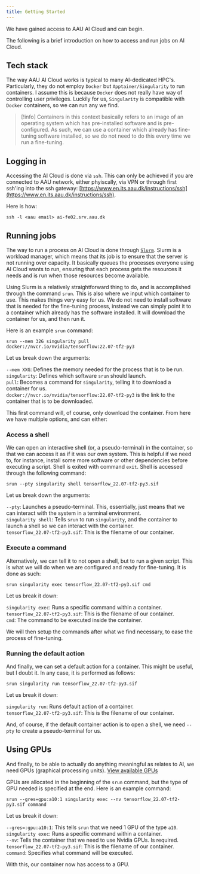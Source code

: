 ```yaml
---
title: Getting Started
---
```



We have gained access to AAU AI Cloud and can begin.

The following is a brief introduction on how to access and run jobs on AI Cloud.

## Tech stack
The way AAU AI Cloud works is typical to many AI-dedicated HPC's. Particularly, they do not employ `Docker` but `Apptainer/Singularity` to run containers. I assume this is because `Docker` does not really have way of controlling user privileges. Luckily for us, `Singularity` is compatible with `Docker` containers, so we can run any we find.

> [!info]
> Containers in this context basically refers to an image of an operating system which has pre-installed software and is pre-configured. As such, we can use a container which already has fine-tuning software installed, so we do not need to do this every time we run a fine-tuning.

## Logging in
Accessing the AI Cloud is done via `ssh`. This can only be achieved if you are connected to AAU network, either phyiscally, via VPN or through first ssh'ing into the ssh gateway: [https://www.en.its.aau.dk/instructions/ssh](https://www.en.its.aau.dk/instructions/ssh).

Here is how:

```
ssh -l <aau email> ai-fe02.srv.aau.dk
```

## Running jobs
The way to run a process on AI Cloud is done through [`Slurm`](https://slurm.schedmd.com). Slurm is a workload manager, which means that its job is to ensure that the server is not running over capacity. It basically queues the processes everyone using AI Cloud wants to run, ensuring that each process gets the resources it needs and is run when those resources become available.

Using Slurm is a relatively straightforward thing to do, and is accomplished through the command `srun`. This is also where we input which container to use. This makes things very easy for us. We do not need to install software that is needed for the fine-tuning process, instead we can simply point it to a container which already has the software installed. It will download the container for us, and then run it.

Here is an example `srun` command:

```
srun --mem 32G singularity pull docker://nvcr.io/nvidia/tensorflow:22.07-tf2-py3
```

Let us break down the arguments:

`--mem XXG`: Defines the memory needed for the process that is to be run.  
`singularity`: Defines which software `srun`  should launch.  
`pull`: Becomes a command for `singularity`, telling it to download a container for us.  
`docker://nvcr.io/nvidia/tensorflow:22.07-tf2-py3` is the link to the container that is to be downloaded.  

This first command will, of course, only download the container. From here we have multiple options, and can either:

### Access a shell
We can open an interactive shell (or, a pseudo-terminal) in the container, so that we can access it as if it was our own system. This is helpful if we need to, for instance, install some more software or other dependencies before executing a script. Shell is exited with command `exit`. Shell is accessed through the following command:

```
srun --pty singularity shell tensorflow_22.07-tf2-py3.sif
```

Let us break down the arguments:

`--pty`: Launches a pseudo-terminal. This, essentially, just means that we can interact with the system in a terminal environment.  
`singularity shell`: Tells `srun` to run `singularity`, and the container to launch a shell so we can interact with the container.  
`tensorflow_22.07-tf2-py3.sif`: This is the filename of our container.  

### Execute a command
Alternatively, we can tell it to not open a shell, but to run a given script. This is what we will do when we are configured and ready for fine-tuning. It is done as such:

```
srun singularity exec tensorflow_22.07-tf2-py3.sif cmd 
```

Let us break it down:

`singularity exec`: Runs a specific command within a container.  
`tensorflow_22.07-tf2-py3.sif`: This is the filename of our container.  
`cmd`: The command to be executed inside the container.  

We will then setup the commands after what we find necessary, to ease the process of fine-tuning.

### Running the default action
And finally, we can set a default action for a container. This might be useful, but I doubt it. In any case, it is performed as follows:

```
srun singularity run tensorflow_22.07-tf2-py3.sif
```

Let us break it down:

`singularity run`: Runs default action of a container.  
`tensorflow_22.07-tf2-py3.sif`: This is the filename of our container.  

And, of course, if the default container action is to open a shell, we need `--pty` to create a pseudo-terminal for us.

## Using GPUs
And finally, to be able to actually do anything meaningful as relates to AI, we need GPUs (graphical processing units). [View available GPUs](https://aicloud-docs.claaudia.aau.dk/introduction/#overview)

GPUs are allocated in the beginning of the `srun` command, but the type of GPU needed is specified at the end. Here is an example command:

```
srun --gres=gpu:a10:1 singularity exec --nv tensorflow_22.07-tf2-py3.sif command
```

Let us break it down:

`--gres=:gpu:a10:1`: This tells `srun` that we need 1 GPU of the type `a10`.  
`singularity exec`: Runs a specific command within a container.  
`--nv`: Tells the container that we need to use Nvidia GPUs. Is required.  
`tensorflow_22.07-tf2-py3.sif`: This is the filename of our container.  
`command`: Specifies what command will be executed.

With this, our container now has access to a GPU.